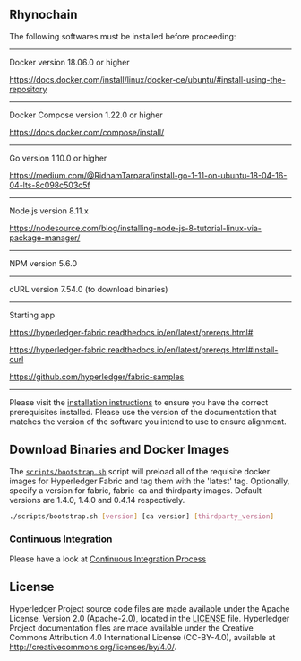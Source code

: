 [//]: # (SPDX-License-Identifier: CC-BY-4.0)

## Rhynochain




The following softwares must be installed before proceeding:


-------------------------------


Docker version 18.06.0 or higher

https://docs.docker.com/install/linux/docker-ce/ubuntu/#install-using-the-repository


-------------------------------

Docker Compose version 1.22.0 or higher


https://docs.docker.com/compose/install/

-------------------------------

Go version 1.10.0 or higher


https://medium.com/@RidhamTarpara/install-go-1-11-on-ubuntu-18-04-16-04-lts-8c098c503c5f

-------------------------------

Node.js version 8.11.x

https://nodesource.com/blog/installing-node-js-8-tutorial-linux-via-package-manager/

-------------------------------

NPM version 5.6.0


-------------------------------


cURL version 7.54.0 (to download binaries)



-------------------------------

Starting app 



https://hyperledger-fabric.readthedocs.io/en/latest/prereqs.html#



https://hyperledger-fabric.readthedocs.io/en/latest/prereqs.html#install-curl



https://github.com/hyperledger/fabric-samples




-------------------------------








Please visit the [installation instructions](http://hyperledger-fabric.readthedocs.io/en/latest/install.html)
to ensure you have the correct prerequisites installed. Please use the
version of the documentation that matches the version of the software you
intend to use to ensure alignment.

## Download Binaries and Docker Images

The [`scripts/bootstrap.sh`](https://github.com/hyperledger/fabric-samples/blob/release-1.3/scripts/bootstrap.sh)
script will preload all of the requisite docker
images for Hyperledger Fabric and tag them with the 'latest' tag. Optionally,
specify a version for fabric, fabric-ca and thirdparty images. Default versions
are 1.4.0, 1.4.0 and 0.4.14 respectively.

```bash
./scripts/bootstrap.sh [version] [ca version] [thirdparty_version]
```

### Continuous Integration

Please have a look at [Continuous Integration Process](docs/fabric-samples-ci.md)

## License <a name="license"></a>

Hyperledger Project source code files are made available under the Apache
License, Version 2.0 (Apache-2.0), located in the [LICENSE](LICENSE) file.
Hyperledger Project documentation files are made available under the Creative
Commons Attribution 4.0 International License (CC-BY-4.0), available at http://creativecommons.org/licenses/by/4.0/.



